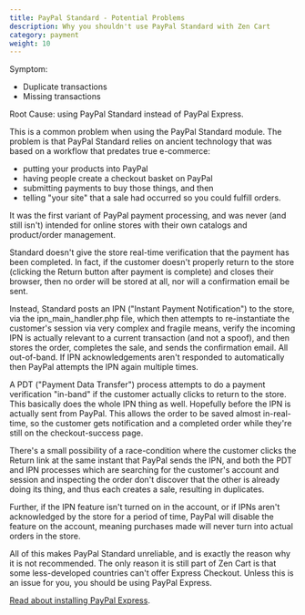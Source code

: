 ```yaml
---
title: PayPal Standard - Potential Problems 
description: Why you shouldn't use PayPal Standard with Zen Cart 
category: payment
weight: 10
---
```


Symptom: 

- Duplicate transactions 
- Missing transactions 

Root Cause: using PayPal Standard instead of PayPal Express. 

This is a common problem when using the PayPal Standard module.  The problem is that PayPal Standard relies on ancient technology that was based on a workflow that predates true e-commerce: 

- putting your products into PayPal 
- having people create a checkout basket on PayPal 
- submitting payments to buy those things, and then 
- telling "your site" that a sale had occurred so you could fulfill orders. 

It was the first variant of PayPal payment processing, and was never (and still isn't) intended for online stores with their own catalogs and product/order management.

Standard doesn't give the store real-time verification that the payment has been completed. In fact, if the customer doesn't properly return to the store (clicking the Return button after payment is complete) and closes their browser, then no order will be stored at all, nor will a confirmation email be sent.

Instead, Standard posts an IPN ("Instant Payment Notification") to the store, via the ipn_main_handler.php file, which then attempts to re-instantiate the customer's session via very complex and fragile means, verify the incoming IPN is actually relevant to a current transaction (and not a spoof), and then stores the order, completes the sale, and sends the confirmation email. All out-of-band.
If IPN acknowledgements aren't responded to automatically then PayPal attempts the IPN again multiple times.

A PDT ("Payment Data Transfer") process attempts to do a payment verification "in-band" if the customer actually clicks to return to the store. This basically does the whole IPN thing as well. Hopefully before the IPN is actually sent from PayPal. This allows the order to be saved almost in-real-time, so the customer gets notification and a completed order while they're still on the checkout-success page.

There's a small possibility of a race-condition where the customer clicks the Return link at the same instant that PayPal sends the IPN, and both the PDT and IPN processes which are searching for the customer's account and session and inspecting the order don't discover that the other is already doing its thing, and thus each creates a sale, resulting in duplicates.

Further, if the IPN feature isn't turned on in the account, or if IPNs aren't acknowledged by the store for a period of time, PayPal will disable the feature on the account, meaning purchases made will never turn into actual orders in the store.

All of this makes PayPal Standard unreliable, and is exactly the reason why it is not recommended.  The only reason it is still part of Zen Cart is that some less-developed countries can't offer Express Checkout.  Unless this is an issue for you, you should be using PayPal Express.

[Read about installing PayPal Express](/user/payment/paypal_express_checkout/). 
